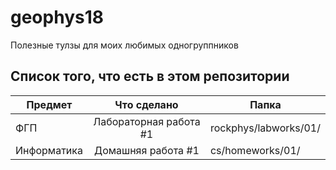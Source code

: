 # geophys18
Полезные тулзы для моих любимых одногруппников

## Список того, что есть в этом репозитории
| Предмет       | Что сделано    | Папка |
| ------------- |:------------------:| ----- |
| ФГП    | Лабораторная работа #1    | rockphys/labworks/01/ |
| Информатика    | Домашняя работа #1    | cs/homeworks/01/ |